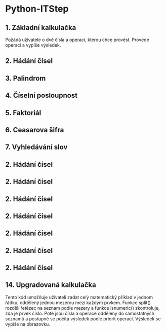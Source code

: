 # Python-ITStep

## 1. Základní kalkulačka
Požádá uživatele o dvě čísla a operaci, kterou chce provést.
Provede operaci a vypíše výsledek.

## 2. Hádání čísel

## 3. Palindrom

## 4. Číselní posloupnost

## 5. Faktoriál

## 6. Ceasarova šifra

## 7. Vyhledávání slov

## 2. Hádání čísel
## 2. Hádání čísel
## 2. Hádání čísel
## 2. Hádání čísel
## 2. Hádání čísel
## 2. Hádání čísel
## 2. Hádání čísel



## 14. Upgradovaná kalkulačka
Tento kód umožňuje uživateli zadat celý matematický příklad v jednom řádku, oddělený jednou mezerou mezi každým prvkem. Funkce split() rozdělí řetězec na seznam podle mezery a funkce isnumeric() zkontroluje, zda je prvek číslo. Poté jsou čísla a operace odděleny do samostatných seznamů a postupně se počítá výsledek podle priorit operací. Výsledek se vypíše na obrazovku.
